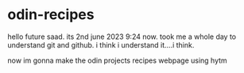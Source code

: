 # odin-recipes
hello future saad. its 2nd june 2023 9:24 now.
took me a whole day to understand git and github. i think i understand it....i think.

now im gonna make the odin projects recipes webpage using hytm
